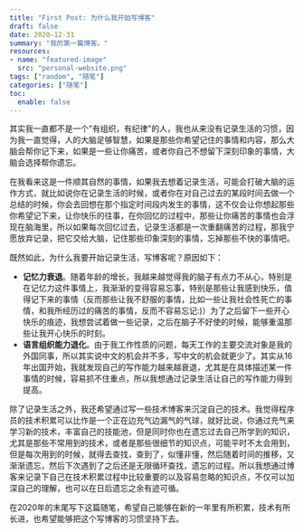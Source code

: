 ```yaml
---
title: "First Post: 为什么我开始写博客"
draft: false
date: 2020-12-31
summary: "我的第一篇博客。"
resources:
- name: "featured-image"
  src: "personal-website.png"
tags: ["random", "随笔"]
categories: ["随笔"]
toc:
  enable: false
---
```


其实我一直都不是一个"有组织，有纪律"的人，我也从来没有记录生活的习惯，因为我一直觉得，人的大脑足够智慧，如果是那些你希望记住的事情和内容，那么大脑会帮你记下来，如果是一些让你痛苦，或者你自己不想留下深刻印象的事情，大脑会选择帮你遗忘。 

在我看来这是一件顺其自然的事情，如果我去想着记录生活，可能会打破大脑的运作方式，就比如说你在记录生活的时候，或者你在对自己过去的某段时间去做一个总结的时候，你会去回想在那个指定时间段内发生的事情，这不仅会让你想起那些你希望记下来，让你快乐的往事，在你回忆的过程中，那些让你痛苦的事情也会浮现在脑海里，所以如果每次回忆过去，记录生活都是一次重翻痛苦的过程，那我宁愿放弃记录，把它交给大脑，记住那些印象深刻的事情，忘掉那些不快的事情吧。    

既然如此，为什么我要开始记录生活，写博客呢？原因如下：
- **记忆力衰退**。随着年龄的增长，我越来越觉得我的脑子有点力不从心，特别是在记忆力这件事情上，我渐渐的变得容易忘事，特别是那些让我感到快乐，值得记下来的事情（反而那些让我不舒服的事情，比如一些让我社会性死亡的事情，和我所经历过的痛苦的事情，反而不容易忘记:)）为了之后留下一些开心快乐的痕迹，我想尝试着做一些记录，之后在脑子不好使的时候，能够重温那些让我开心快乐的时刻。
- **语言组织能力退化**。由于我工作性质的问题，每天工作的主要交流对象是我的外国同事，所以其实说中文的机会并不多，写中文的机会就更少了。其实从16年出国开始，我就发现自己的写作能力越来越衰退，尤其是在具体描述某一件事情的时候，容易抓不住重点，所以我想通过记录生活让自己的写作能力得到提高。

除了记录生活之外，我还希望通过写一些技术博客来沉淀自己的技术。我觉得程序员的技术积累可以比作是一个正在边充气边漏气的气球，就好比说，你通过充气来学习新的技术，丰富自己的技能池，但是同时你也在遗忘过去自己所学到的知识，尤其是那些不常用到的技术，或者是那些很细节的知识点，可能平时不太会用到，但是每次用到的时候，就得去查找，查到了，似懂非懂，然后随着时间的推移，又渐渐遗忘，然后下次遇到了之后还是无限循环查找，遗忘的过程。所以我想通过博客来记录下自己在技术积累过程中比较重要的以及容易忽略的知识点，不仅可以加深自己的理解，也可以在日后遗忘之余有迹可循。  

在2020年的末尾写下这篇随笔，希望自己能够在新的一年里有所积累，技术有所长进，也希望能够把这个写博客的习惯坚持下去。